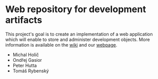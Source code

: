 # Web repository for development artifacts

This project's goal is to create an implementation of a web application which will enable to store and administer development objects. More information is available on the [wiki](https://github.com/Holdo/enterprise-dev-repo/wiki) and our [webpage](http://holdo.github.io/enterprise-dev-repo/).

* Michal Holič
* Ondřej Gasior
* Peter Hutta
* Tomáš Rybenský
